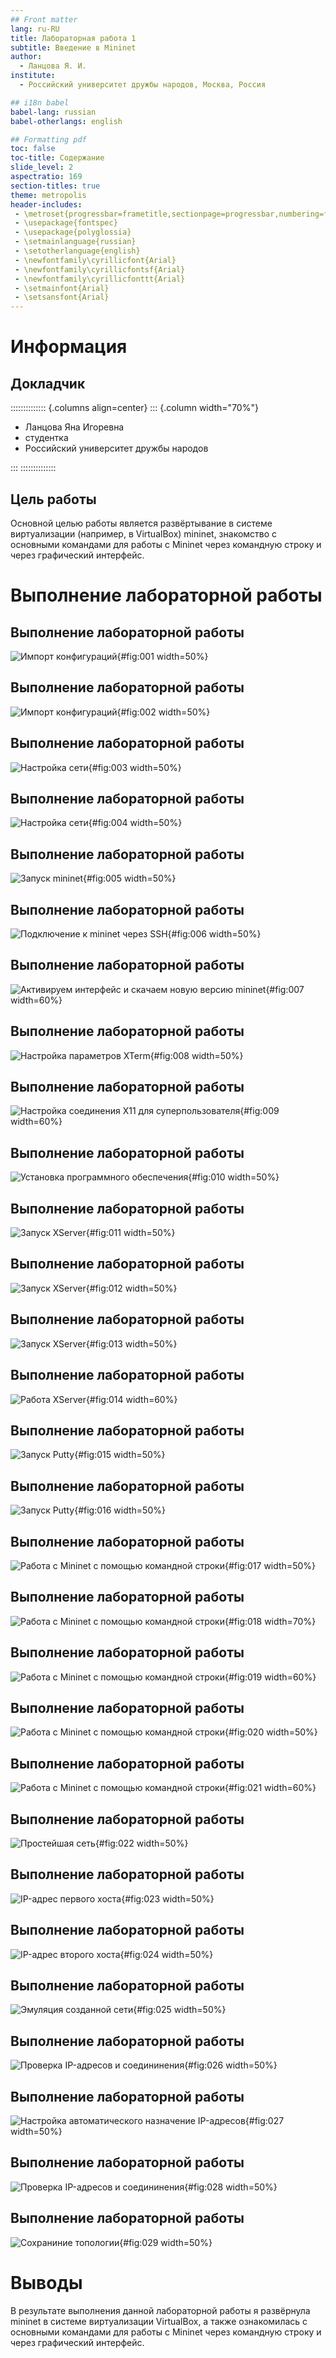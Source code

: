 ```yaml
---
## Front matter
lang: ru-RU
title: Лабораторная работа 1
subtitle: Введение в Mininet
author:
  - Ланцова Я. И.
institute:
  - Российский университет дружбы народов, Москва, Россия

## i18n babel
babel-lang: russian
babel-otherlangs: english

## Formatting pdf
toc: false
toc-title: Содержание
slide_level: 2
aspectratio: 169
section-titles: true
theme: metropolis
header-includes:
 - \metroset{progressbar=frametitle,sectionpage=progressbar,numbering=fraction}
 - \usepackage{fontspec}
 - \usepackage{polyglossia}
 - \setmainlanguage{russian}
 - \setotherlanguage{english}
 - \newfontfamily\cyrillicfont{Arial}
 - \newfontfamily\cyrillicfontsf{Arial}
 - \newfontfamily\cyrillicfonttt{Arial}
 - \setmainfont{Arial}
 - \setsansfont{Arial}
---
```


# Информация

## Докладчик

:::::::::::::: {.columns align=center}
::: {.column width="70%"}

  * Ланцова Яна Игоревна
  * студентка
  * Российский университет дружбы народов

:::
::::::::::::::

## Цель работы

Основной целью работы является развёртывание в системе виртуализации (например, в VirtualBox) mininet, знакомство с основными командами для работы с Mininet через командную строку и через графический интерфейс.

# Выполнение лабораторной работы

## Выполнение лабораторной работы

![Импорт конфигураций](image/1.png){#fig:001 width=50%}

## Выполнение лабораторной работы

![Импорт конфигураций](image/2.png){#fig:002 width=50%}

## Выполнение лабораторной работы

![Настройка сети](image/3.png){#fig:003 width=50%}

## Выполнение лабораторной работы

![Настройка сети](image/4.png){#fig:004 width=50%}

## Выполнение лабораторной работы

![Запуск mininet](image/5.png){#fig:005 width=50%}

## Выполнение лабораторной работы

![Подключение к mininet через SSH](image/6.png){#fig:006 width=50%}

## Выполнение лабораторной работы

![Активируем интерфейс и скачаем новую версию mininet](image/7.png){#fig:007 width=60%}

## Выполнение лабораторной работы

![Настройка параметров XTerm](image/8.png){#fig:008 width=50%}

## Выполнение лабораторной работы

![Настройка соединения X11 для суперпользователя](image/9.png){#fig:009 width=60%}

## Выполнение лабораторной работы

![Установка программного обеспечения](image/10.png){#fig:010 width=50%}

## Выполнение лабораторной работы

![Запуск XServer](image/11.png){#fig:011 width=50%}

## Выполнение лабораторной работы

![Запуск XServer](image/12.png){#fig:012 width=50%}

## Выполнение лабораторной работы

![Запуск XServer](image/13.png){#fig:013 width=50%}

## Выполнение лабораторной работы

![Работа XServer](image/14.png){#fig:014 width=60%}

## Выполнение лабораторной работы

![Запуск Putty](image/15.png){#fig:015 width=50%}

## Выполнение лабораторной работы

![Запуск Putty](image/16.png){#fig:016 width=50%}

## Выполнение лабораторной работы

![Работа с Mininet с помощью командной строки](image/17.png){#fig:017 width=50%}

## Выполнение лабораторной работы

![Работа с Mininet с помощью командной строки](image/18.png){#fig:018 width=70%}

## Выполнение лабораторной работы

![Работа с Mininet с помощью командной строки](image/19.png){#fig:019 width=60%}

## Выполнение лабораторной работы

![Работа с Mininet с помощью командной строки](image/20.png){#fig:020 width=50%}

## Выполнение лабораторной работы

![Работа с Mininet с помощью командной строки](image/21.png){#fig:021 width=60%}

## Выполнение лабораторной работы

![Простейшая сеть](image/22.png){#fig:022 width=50%}

## Выполнение лабораторной работы

![IP-адрес первого хоста](image/23.png){#fig:023 width=50%}

## Выполнение лабораторной работы

![IP-адрес второго хоста](image/24.png){#fig:024 width=50%}

## Выполнение лабораторной работы

![Эмуляция созданной сети](image/25.png){#fig:025 width=50%}

## Выполнение лабораторной работы

![Проверка IP-адресов и соедининения](image/26.png){#fig:026 width=50%}

## Выполнение лабораторной работы

![Настройка автоматического назначение IP-адресов](image/27.png){#fig:027 width=50%}

## Выполнение лабораторной работы

![Проверка IP-адресов и соедининения](image/28.png){#fig:028 width=50%}

## Выполнение лабораторной работы

![Cохраниние топологии](image/29.png){#fig:029 width=50%}

# Выводы

В результате выполнения данной лабораторной работы я развёрнула mininet в системе виртуализации VirtualBox, а также ознакомилась с основными командами для работы с Mininet через командную строку и через графический интерфейс.
